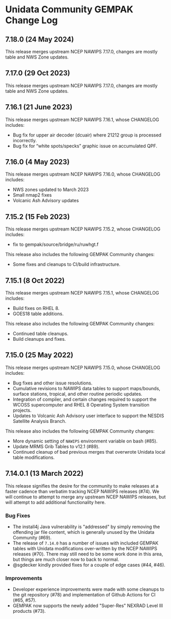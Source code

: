 <!-- markdownlint-configure-file {"MD024": { "siblings_only": true } } -->
# Unidata Community GEMPAK Change Log

## 7.18.0 (24 May 2024)

This release merges upstream NCEP NAWIPS 7.17.0, changes are mostly table
and NWS Zone updates.

## 7.17.0 (29 Oct 2023)

This release merges upstream NCEP NAWIPS 7.17.0, changes are mostly table
and NWS Zone updates.

## 7.16.1 (21 June 2023)

This release merges upstream NCEP NAWIPS 7.16.1, whose CHANGELOG includes:

- Bug fix for upper air decoder (dcuair) where 21212 group is processed incorrectly.
- Bug fix for “white spots/specks” graphic issue on accumulated QPF.

## 7.16.0 (4 May 2023)

This release merges upstream NCEP NAWIPS 7.16.0, whose CHANGELOG includes:

- NWS zones updated to March 2023
- Small nmap2 fixes
- Volcanic Ash Advisory updates

## 7.15.2 (15 Feb 2023)

This release merges upstream NCEP NAWIPS 7.15.2, whose CHANGELOG includes:

- fix to gempak/source/bridge/ru/ruwhgt.f

This release also includes the following GEMPAK Community changes:

- Some fixes and cleanups to CI/build infrastructure.

## 7.15.1 (8 Oct 2022)

This release merges upstream NCEP NAWIPS 7.15.1, whose CHANGELOG includes:

- Build fixes on RHEL 8.
- GOES18 table additions.

This release also includes the following GEMPAK Community changes:

- Continued table cleanups.
- Build cleanups and fixes.

## 7.15.0 (25 May 2022)

This release merges upstream NCEP NAWIPS 7.15.0, whose CHANGELOG includes:

- Bug fixes and other issue resolutions.
- Cumulative revisions to NAWIPS data tables to support maps/bounds,
surface stations, tropical, and other routine periodic updates.
- Integration of compiler, and certain changes required to support the
WCOSS supercomputer and RHEL 8 Operating System transition projects.
- Updates to Volcanic Ash Advisory user interface to support the NESDIS
Satellite Analysis Branch.

This release also includes the following GEMPAK Community changes:

- More dynamic setting of `NAWIPS` environment variable on bash (#85).
- Update MRMS Grib Tables to v12.1 (#89).
- Continued cleanup of bad previous merges that overwrote Unidata
local table modifications.

## 7.14.0.1 (13 March 2022)

This release signifies the desire for the community to make releases at a faster
cadence than verbatim tracking NCEP NAWIPS releases (#74).  We will continue
to attempt to merge any upstream NCEP NAWIPS releases, but will attempt to add
additional functionality here.

### Bug Fixes

- The install4j Java vulnerability is "addressed" by simply removing the offending
jar file content, which is generally unused by the Unidata Community (#69).
- The release of `7.14.0` has a number of issues with included GEMPAK tables
with Unidata modifications over-written by the NCEP NAWIPS releases (#70). There
may still need to be some work done in this area, but things are much closer now
to back to normal.
- @sgdecker kindly provided fixes for a couple of edge cases (#44, #46).

### Improvements

- Developer experience improvements were made with some cleanups to the git
repository (#78) and implementation of Github Actions for CI (#65, #57).
- GEMPAK now supports the newly added "Super-Res" NEXRAD Level III products (#73).

